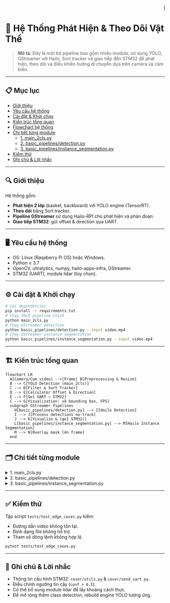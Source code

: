 <marquee behavior="scroll" direction="left">🚀 **Hệ Thống Phát Hiện & Theo Dõi Vật Thể** 🚀</marquee>

# 📖 Hệ Thống Phát Hiện & Theo Dõi Vật Thể

> **Mô tả**: Đây là một bộ pipeline bao gồm nhiều module, sử dụng YOLO, GStreamer với Hailo, Sort tracker và giao tiếp đến STM32 để phát hiện, theo dõi và điều khiển hướng di chuyển dựa trên camera và cảm biến.

---

## 📋 Mục lục

- [Giới thiệu](#-giới-thiệu)  
- [Yêu cầu hệ thống](#-yêu-cầu-hệ-thống)  
- [Cài đặt & Khởi chạy](#-cài-đặt--khởi-chạy)  
- [Kiến trúc tổng quan](#-kiến-trúc-tổng-quan)  
- [Flowchart hệ thống](#-flowchart-hệ-thống)  
- [Chi tiết từng module](#-chi-tiết-từng-module)  
  - [1. main_2cls.py](#1-main_2clspy)  
  - [2. basic_pipelines/detection.py](#2-basic_pipelinesdetectionpy)  
  - [3. basic_pipelines/instance_segmentation.py](#3-basic_pipelinesinstance_segmentationpy)  
- [Kiểm thử](#-kiểm-thử)  
- [Ghi chú & Lời nhắc](#-ghi-chú--lời-nhắc)  

---

## 🔍 Giới thiệu
Hệ thống gồm:
- **Phát hiện 2 lớp** (basket, backboard) với YOLO engine (TensorRT).  
- **Theo dõi** bằng Sort tracker.  
- **Pipeline GStreamer** sử dụng Hailo-RPI cho phát hiện và phân đoạn.  
- **Giao tiếp STM32**: gửi offset & direction qua UART.  

---

## 🖥 Yêu cầu hệ thống
- OS: Linux (Raspberry Pi OS) hoặc Windows.  
- Python ≥ 3.7  
- OpenCV, ultralytics, numpy, hailo-apps-infra, GStreamer.  
- STM32 (UART), module lidar (tùy chọn).  

---

## ⚙️ Cài đặt & Khởi chạy
```bash
# Cài dependencies
pip install -r requirements.txt
# Chạy YOLO pipeline chính
python main_2cls.py
# Chạy GStreamer detection
python basic_pipelines/detection.py --input video.mp4
# Chạy GStreamer instance segmentation
python basic_pipelines/instance_segmentation.py --input video.mp4
```

---

## 🏗 Kiến trúc tổng quan
```mermaid
flowchart LR
  A[Camera/Cụm video] -->|Frame| B[Preprocessing & Resize]
  B --> C[YOLO Detection (main_2cls)]
  C --> D[Filter & Sort Tracker]
  D --> E[Calculator Offset & Direction]
  E --> F[Gửi UART → STM32]
  C --> G[Visualization: vẽ bounding box, FPS]
  subgraph GStreamer Pipelines
    H[basic_pipelines/detection.py] --> I[Hailo Detection]
    I --> J[Process detections no-track]
    J --> K[Visualize & (gửi STM32)]
    L[basic_pipelines/instance_segmentation.py] --> M[Hailo Instance Segmentation]
    M --> N[Overlay mask lên frame]
  end
```

---

## 🗂 Chi tiết từng module

<details>
<summary>1. main_2cls.py</summary>

- Sử dụng `ultralytics.YOLO` để load engine TensorRT 2 lớp.  
- Dò tìm bounding box, confidence, phân biệt basket/backboard.  
- Dùng `cover.sort.Sort` để track object.  
- Tính offset với `calculator_offset_stm32()`, xác định direction với `auto_drive()`.  
- Gửi dữ liệu xuống STM32 qua hàm `create_stm32_message_1()` trong `cover.utils`.  
- Hiển thị kết quả trực tiếp (rectangle, FPS).  
</details>

<details>
<summary>2. basic_pipelines/detection.py</summary>

- Dựa trên GStreamer + Hailo RPI.  
- Nhận buffer, parse ROI → Hailo detections.  
- Chuyển thành format `(x1,y1,x2,y2,conf,class_id)`.  
- Xử lý bằng `process_detections_no_track()`.  
- Visualize tương tự, tính offset & direction.  
- (Tùy chọn) Gửi UART xuống STM32.  
- Quản lý FPS, chuyển frame sang BGR để hiển thị.  
</details>

<details>
<summary>3. basic_pipelines/instance_segmentation.py</summary>

- GStreamer Instance Segmentation App.  
- Skip frame để giảm tải.  
- Dùng Hailo để detect `person` + unique ID.  
- Lấy mask, reshape, overlay màu theo track_id.  
- In thông tin ID, label, confidence lên console.  
</details>

---

## ✅ Kiểm thử

Tập script `tests/test_edge_cases.py` kiểm:
- Đường dẫn video không tồn tại.  
- Định dạng file không hỗ trợ.  
- Tham số dòng lệnh không hợp lệ.  

```bash
pytest tests/test_edge_cases.py
```

---

## 📝 Ghi chú & Lời nhắc

- Thông tin cấu hình STM32: `cover/utils.py` & `cover/send_uart.py`.  
- Điều chỉnh ngưỡng tin cậy (`conf > 0.5`).  
- Có thể bổ sung module lidar để lấy khoảng cách thực.  
- Để mở rộng thêm class detection, rebuild engine YOLO tương ứng.  
